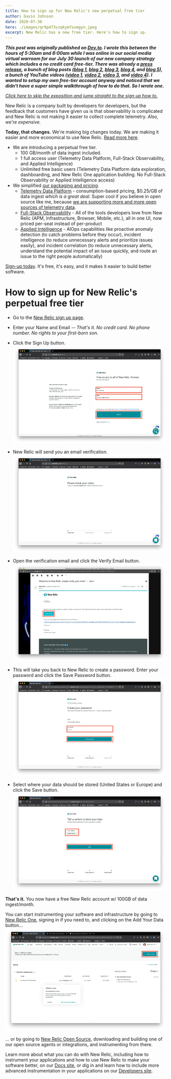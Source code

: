 ```yaml
---
title: How to sign up for New Relic's new perpetual free tier
author: Gavin Johnson
date: 2020-07-30
hero: ./images/qr9p473vzqkym7sumgyn.jpeg
excerpt: New Relic has a new free tier. Here's how to sign up.
---
```

***This post was originally published on [Dev.to](https://dev.to/newrelic/how-to-sign-up-for-new-relic-s-new-perpetual-free-tier-1ebn). I wrote this between the hours of 5:30am and 8:00am while I was online in our social media virtual warroom for our July 30 launch of our new company strategy which includes a no credit card free-tier. There was already a [press release](https://ir.newrelic.com/press-releases/Press-Release-Details/2020/New-Relic-Delivers-Reimagined-Observability-Platform-With-Unified-User-Experience-and-Simple-Predictable-Pricing-to-Help-Companies-Create-More-Perfect-Software/default.aspx), a bunch of blog posts ([blog 1](https://blog.newrelic.com/product-news/new-relic-one-observability-made-simple/), [blog 2](http://blog.newrelic.com/product-news/prometheus-grafana-telemetry-data-platform/), [blog 3](http://blog.newrelic.com/product-news/introducing-telemetry-data-platform/), [blog 4](http://blog.newrelic.com/product-news/reimagined-new-relic-one-experience/), and [blog 5](http://blog.newrelic.com/product-news/simple-pricing/)), a bunch of YouTube videos ([video 1](https://www.youtube.com/watch?v=seak6teO7jY), [video 2](https://www.youtube.com/watch?v=NjkHQDS870k), [video 3](https://www.youtube.com/watch?v=nbM9dyRF1Kc), and [video 4](https://www.youtube.com/watch?v=AvqBp2joY5Q)). I wanted to setup my own free-tier account anyway and noticed that we didn't have a super simple walkthrough of how to do that. So I wrote one.***
<br />

<div class="Image__Medium">
  <YouTube videoId="seak6teO7jY" />
</div>

*[Click here to skip the exposition and jump straight to the sign up how to.](#how-to-sign-up)*

New Relic is a company built by developers for developers, but the feedback that customers have given us is that observability is complicated and New Relic is not making it easier to collect complete telemetry. *Also, we're expensive.*

**Today, that changes.**
We're making big changes today. We are making it easier and more economical to use New Relic. [Read more here](https://blog.newrelic.com/product-news/new-relic-one-observability-made-simple/).
* We are introducing a perpetual free tier.
  * 100 GB/month of data ingest included.
  * 1 full access user (Telemetry Data Platform, Full-Stack Observability, and Applied Intelligence)
  * Unlimited free basic users (Telemetry Data Platform data exploration, dashboarding, and New Relic One application building. No Full-Stack Observability or Applied Intelligence access)
* We simplified [our packaging and pricing](https://blog.newrelic.com/product-news/simple-pricing/).
  * [Telemetry Data Platform](https://newrelic.com/platform/telemetry-data-platform) - consumption-based pricing, $0.25/GB of data ingest *which is a great deal*. Super cool if you believe in open source like me, because [we are supporting more and more open sources of telemetry data](https://blog.newrelic.com/product-news/introducing-telemetry-data-platform/).
  * [Full-Stack Observability](https://newrelic.com/platform/full-stack-observability) - All of the tools developers love from New Relic (APM, Infrastructure, Browser, Mobile, etc.), all in one UI, now priced per-seat instead of per-product
  * [Applied Intelligence](https://newrelic.com/platform/applied-intelligence) - AIOps capabilities like proactive anomaly detection (to catch problems before they occur), incident intelligence (to reduce unnecessary alerts and prioritize issues easily), and incident correlation (to reduce unnecessary alerts, understand the potential impact of an issue quickly, and route an issue to the right people automatically)

[Sign-up today](https://newrelic.com/signup). It's free, it's easy, and it makes it easier to build better software.

# <a id="how-to-sign-up"></a>How to sign up for New Relic's perpetual free tier
* Go to the [New Relic sign up page](https://newrelic.com/signup).
* Enter your Name and Email *-- That's it. No credit card. No phone number. No rights to your first-born son.*
* Click the Sign Up button.<br />
![Alt Text](./images/j84ea5ttgebgcpziladq.png)

* New Relic will send you an email verification.
![Alt Text](./images/zcgronzruwg0m3iqbf1g.png)

* Open the verification email and click the Verify Email button.
![Alt Text](./images/6e4k1edyrs3dmmopp5wj.png)

* This will take you back to New Relic to create a password. Enter your password and click the Save Password button.
![Alt Text](./images/qxe9952yl1il2oeul9v2.png)

* Select where your data should be stored (United States or Europe) and click the Save button.
![Alt Text](./images/p3axofbpyrmv1fy7jie4.png)

**That's it.** You now have a free New Relic account w/ 100GB of data ingest/month.

You can start instrumenting your software and infrastructure by going to [New Relic One](https://one.newrelic.com), signing in if you need to, and clicking on the Add Your Data button...
![Alt Text](./images/pask3sahm1yo0llj415t.png)

... or by going to [New Relic Open Source](https://opensource.newrelic.com), downloading and building one of our open source agents or integrations, and instrumenting from there.

Learn more about what you can do with New Relic, including how to instrument your applications and how to use New Relic to make your software better, on our [Docs site](https://docs.newrelic.com), or dig in and learn how to include more advanced instrumentation in your applications on our [Developers site](https://developer.newrelic.com).